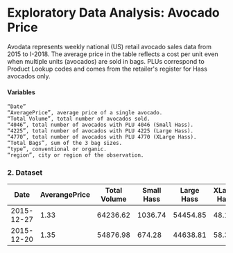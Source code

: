 # Exploratory Data Analysis: Avocado Price

Avodata represents weekly national (US) retail avocado sales data from 2015 to I-2018. The average price in the table reflects a cost per unit even when multiple units (avocados) are sold in bags. PLUs correspond to Product Lookup codes and comes from the retailer's register for Hass avocados only.

#### Variables

	“Date”
	“AveragePrice”, average price of a single avocado.
	“Total Volume”, total number of avocados sold. 
	“4046”, total number of avocados with PLU 4046 (Small Hass).
	“4225”, total number of avocados with PLU 4225 (Large Hass).
	“4770”, total number of avocados with PLU 4770 (XLarge Hass).
	“Total Bags”, sum of the 3 bag sizes.
	“type”, conventional or organic.
	“region”, city or region of the observation.
  
 ### 2. Dataset
| Date | AverangePrice | Total Volume | Small Hass | Large Hass | XLarge Hass | Total Bags | XLarge Bags |type | year | region|
|-------------| ------------- | ------------- | ------------- | ------------- | ------------- | ------------- | ------------- | ------------- | ------------- | ------------- |
| 2015-12-27 | 1.33  | 64236.62  | 1036.74  | 54454.85 | 48.16 | 8696.87 | 8603.62 | 93.25 | 0.0 | conventional	| 2015	| Albany
| 2015-12-20 | 1.35  | 54876.98  | 674.28  | 44638.81 |58.33 | 9505.56 | 9408.07 | 97.49 | 0.0 | conventional | 2015	| Albany 
  
